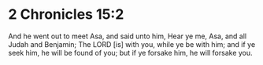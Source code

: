 # 2 Chronicles 15:2

And he went out to meet Asa, and said unto him, Hear ye me, Asa, and all Judah and Benjamin; The LORD [is] with you, while ye be with him; and if ye seek him, he will be found of you; but if ye forsake him, he will forsake you.